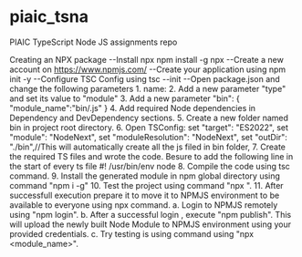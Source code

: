 # piaic_tsna
PIAIC TypeScript Node JS assignments repo

Creating an NPX package
--Install npx
	npm install -g npx
--Create a new account on https://www.npmjs.com/
--Create your application using 
	npm init -y
--Configure TSC Config using 
	 tsc --init
--Open package.json and change the following parameters
	1. name:<Your Package Name>
	2. Add a new parameter "type" and set its value to "module"
	3. Add a new parameter
		 "bin": {
			"module_name":"bin/<executable js file genreated by ts compiler>.js"
		  }
	4. Add required Node dependencies in Dependency and DevDependency sections.
	5. Create a new folder named bin in project root directory.
	6. Open TSConfig:
		set "target": "ES2022",
		set "module": "NodeNext",
		set "moduleResolution": "NodeNext",
		set "outDir": "./bin",//This will automatically create all the js filed in bin folder,
	7. Create the required TS files and wrote the code. Besure to add the following line in the start of every ts file
		#! /usr/bin/env node
	8. Compile the code using tsc command.
	9. Install the generated module in npm global directory using command "npm i -g"
	10. Test the project using command "npx <PackageName>".
	11. After successfull execution prepare it to move it to NPMJS environment to be available to everyone using npx command.
		a. Login to NPMJS remotely using "npm login".
		b. After a successful login , execute "npm publish". This will upload the newly built Node Module to NPMJS environment using your provided credentials.
		c. Try testing is using command using "npx <module_name>".
		